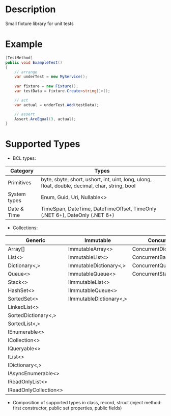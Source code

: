 # Description

Small fixture library for unit tests

# Example

```csharp
[TestMethod]
public void ExampleTest()
{
    // arrange
    var underTest = new MyService();
    
    var fixture = new Fixture();
    var testData = fixture.Create<string[]>();

    // act
    var actual = underTest.Add(testData);

    // assert
    Assert.AreEqual(3, actual);
}
```

# Supported Types

- BCL types:

| Category     | Types                                                                                          |
|--------------|------------------------------------------------------------------------------------------------|
| Primitives   | byte, sbyte, short, ushort, int, uint, long, ulong, float, double, decimal, char, string, bool |
| System types | Enum, Guid, Uri, Nullable<>                                                                    |
| Date & Time  | TimeSpan, DateTime, DateTimeOffset, TimeOnly (.NET 6+), DateOnly (.NET 6+)                     |

- Collections:

| Generic               | Immutable               | Concurrent              | Frozen (.NET 8+)    |
|-----------------------|-------------------------|-------------------------|---------------------|
| Array[]               | ImmutableArray<>        | ConcurrentDictionary<,> | FrozenDictionary<,> |
| List<>                | ImmutableList<>         | ConcurrentBag<>         |                     |
| Dictionary<,>         | ImmutableDictionary<,>  | ConcurrentQueue<>       |                     |
| Queue<>               | ImmutableQueue<>        | ConcurrentStack<>       |                     |
| Stack<>               | IImmutableList<>        |                         |                     |
| HashSet<>             | IImmutableQueue<>       |                         |                     |
| SortedSet<>           | IImmutableDictionary<,> |                         |                     |
| LinkedList<>          |                         |                         |                     |
| SortedDictionary<,>   |                         |                         |                     |
| SortedList<,>         |                         |                         |                     |
| IEnumerable<>         |                         |                         |                     |
| ICollection<>         |                         |                         |                     |
| IQueryable<>          |                         |                         |                     |
| IList<>               |                         |                         |                     |
| IDictionary<,>        |                         |                         |                     |
| IAsyncEnumerable<>    |                         |                         |                     |
| IReadOnlyList<>       |                         |                         |                     |
| IReadOnlyCollection<> |                         |                         |                     |


- Composition of supported types in class, record, struct (inject method: first constructor, public set properties, public fields)
